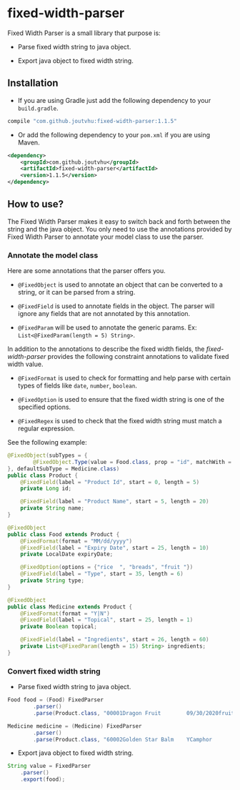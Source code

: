 # fixed-width-parser

Fixed Width Parser is a small library that purpose is:

- Parse fixed width string to java object.

- Export java object to fixed width string.

## Installation

- If you are using Gradle just add the following dependency to your `build.gradle`.

```groovy
compile "com.github.joutvhu:fixed-width-parser:1.1.5"
```

- Or add the following dependency to your `pom.xml` if you are using Maven.

```xml
<dependency>
    <groupId>com.github.joutvhu</groupId>
    <artifactId>fixed-width-parser</artifactId>
    <version>1.1.5</version>
</dependency>
```

## How to use?

The Fixed Width Parser makes it easy to switch back and forth between the string and the java object.
You only need to use the annotations provided by Fixed Width Parser to annotate your model class to use the parser.

### Annotate the model class

Here are some annotations that the parser offers you.

- `@FixedObject` is used to annotate an object that can be converted to a string, or it can be parsed from a string.

- `@FixedField` is used to annotate fields in the object.
The parser will ignore any fields that are not annotated by this annotation.

- `@FixedParam` will be used to annotate the generic params. Ex: `List<@FixedParam(length = 5) String>`.

In addition to the annotations to describe the fixed width fields,
the _fixed-width-parser_ provides the following constraint annotations to validate fixed width value.

- `@FixedFormat` is used to check for formatting and help parse with certain types of fields like `date`, `number`, `boolean`.

- `@FixedOption` is used to ensure that the fixed width string is one of the specified options.

- `@FixedRegex` is used to check that the fixed width string must match a regular expression.

See the following example:

```java
@FixedObject(subTypes = {
        @FixedObject.Type(value = Food.class, prop = "id", matchWith = "^[0-5].+$")
}, defaultSubType = Medicine.class)
public class Product {
    @FixedField(label = "Product Id", start = 0, length = 5)
    private Long id;

    @FixedField(label = "Product Name", start = 5, length = 20)
    private String name;
}

@FixedObject
public class Food extends Product {
    @FixedFormat(format = "MM/dd/yyyy")
    @FixedField(label = "Expiry Date", start = 25, length = 10)
    private LocalDate expiryDate;

    @FixedOption(options = {"rice  ", "breads", "fruit "})
    @FixedField(label = "Type", start = 35, length = 6)
    private String type;
}

@FixedObject
public class Medicine extends Product {
    @FixedFormat(format = "Y|N")
    @FixedField(label = "Topical", start = 25, length = 1)
    private Boolean topical;

    @FixedField(label = "Ingredients", start = 26, length = 60)
    private List<@FixedParam(length = 15) String> ingredients;
}
```

### Convert fixed width string

- Parse fixed width string to java object.

```java
Food food = (Food) FixedParser
        .parser()
        .parse(Product.class, "00001Dragon Fruit        09/30/2020fruit ");

Medicine medicine = (Medicine) FixedParser
        .parser()
        .parse(Product.class, "60002Golden Star Balm    YCamphor        Peppermint oil Menthol        Tea Tree Oil   ");
```

- Export java object to fixed width string.

```java
String value = FixedParser
    .parser()
    .export(food);
```
